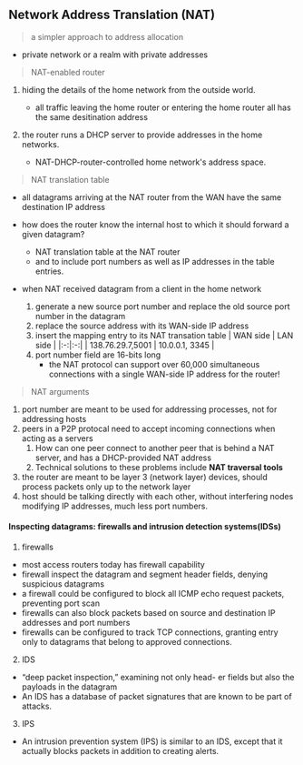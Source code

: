 ## Network Address Translation (NAT)

> a simpler approach to address allocation 

- private network or a realm with private addresses

> NAT-enabled router
1. hiding the details of the home network from the outside world.
   - all traffic leaving the home router or entering the home router all has the same desitination address

2. the router runs a DHCP server to provide addresses in the home networks.
   - NAT-DHCP-router-controlled home network's address space.
   
> NAT translation table

- all datagrams arriving at the NAT router from the WAN have the same destination IP address
- how does the router know the internal host to which it should forward a given datagram?
  - NAT translation table at the NAT router
  - and to include port numbers as well as IP addresses in the table entries.

- when NAT received datagram from a client in the home network
  1. generate a new source port number and replace the old source port number in the datagram
  2. replace the source address with its WAN-side IP address
  3. insert the mapping entry to its NAT transation table
  | WAN side  | LAN side  |
  |:-:|:-:|
  | 138.76.29.7,5001  |  10.0.0.1, 3345 |
  4. port number field are 16-bits long
     - the NAT protocol can support over 60,000 simultaneous connections with a single WAN-side IP address for the router!

> NAT arguments
1. port number are meant to be used for addressing processes, not for addressing hosts
2. peers in a P2P protocal need to accept incoming connections when acting as a servers
   1. How can one peer connect to another peer that is behind a NAT server, and has a DHCP-provided NAT address
   2. Technical solutions to these problems include **NAT traversal tools**
3. the router are meant to be layer 3 (network layer) devices, should process packets only up to the network layer
4. host should be talking directly with each other, without interfering nodes modifying IP addresses, much less port numbers.

#### Inspecting datagrams: firewalls and intrusion detection systems(IDSs)

1. firewalls
- most access routers today has firewall capability
- firewall inspect the datagram and segment header fields, denying suspicious datagrams
- a firewall could be configured to block all ICMP echo request packets, preventing port scan
- firewalls can also block packets based on source and destination IP addresses and port numbers
- firewalls can be configured to track TCP connections, granting entry only to datagrams that belong to approved connections.

2. IDS
- “deep packet inspection,” examining not only head- er fields but also the payloads in the datagram
- An IDS has a database of packet signatures that are known to be part of attacks.

3. IPS
- An intrusion prevention system (IPS) is similar to an IDS, except that it actually blocks packets in addition to creating alerts.
     
